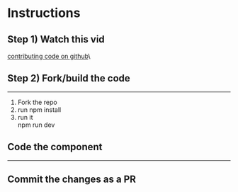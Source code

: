 # Instructions

## Step 1) Watch this vid

[contributing code on github](https://tinyurl.com/yn6zfhx2)\

## Step 2) Fork/build the code

---

1. Fork the repo
2. run npm install
3. run it <br/>
   npm run dev

## Code the component

---

## Commit the changes as a PR
